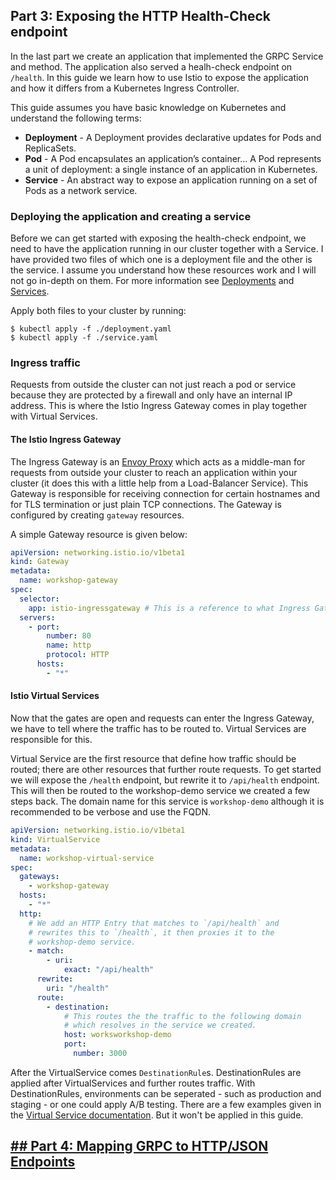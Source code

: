 ## Part 3: Exposing the HTTP Health-Check endpoint

In the last part we create an application that implemented the GRPC Service and method. The application also served a healh-check endpoint on `/health`. In this guide we learn how to use Istio to expose the application and how it differs from a Kubernetes Ingress Controller.

This guide assumes you have basic knowledge on Kubernetes and understand the following terms:

- **Deployment** - A Deployment provides declarative updates for Pods and ReplicaSets.
- **Pod** - A Pod encapsulates an application’s container... A Pod represents a unit of deployment: a single instance of an application in Kubernetes.
- **Service** - An abstract way to expose an application running on a set of Pods as a network service.

### Deploying the application and creating a service

Before we can get started with exposing the health-check endpoint, we need to have the application running in our cluster together with a Service. I have provided two files of which one is a deployment file and the other is the service. I assume you understand how these resources work and I will not go in-depth on them. For more information see [Deployments](https://kubernetes.io/docs/concepts/workloads/controllers/deployment/) and [Services](https://kubernetes.io/docs/concepts/services-networking/service).

Apply both files to your cluster by running:

```
$ kubectl apply -f ./deployment.yaml
$ kubectl apply -f ./service.yaml
```

### Ingress traffic

Requests from outside the cluster can not just reach a pod or service because they are protected by a firewall and only have an internal IP address. This is where the Istio Ingress Gateway comes in play together with Virtual Services.

#### The Istio Ingress Gateway

The Ingress Gateway is an [Envoy Proxy](https://envoyproxy.io/) which acts as a middle-man for requests from outside your cluster to reach an application within your cluster (it does this with a little help from a Load-Balancer Service). This Gateway is responsible for receiving connection for certain hostnames and for TLS termination or just plain TCP connections. The Gateway is configured by creating `gateway` resources.

A simple Gateway resource is given below:

```yaml
apiVersion: networking.istio.io/v1beta1
kind: Gateway
metadata:
  name: workshop-gateway
spec:
  selector:
    app: istio-ingressgateway # This is a reference to what Ingress Gateway must be configured
  servers:
    - port:
        number: 80
        name: http
        protocol: HTTP
      hosts:
        - "*"
```

#### Istio Virtual Services

Now that the gates are open and requests can enter the Ingress Gateway, we have to tell where the traffic has to be routed to. Virtual Services are responsible for this.

Virtual Service are the first resource that define how traffic should be routed; there are other resources that further route requests. To get started we will expose the `/health` endpoint, but rewrite it to `/api/health` endpoint. This will then be routed to the workshop-demo service we created a few steps back. The domain name for this service is `workshop-demo` although it is recommended to be verbose and use the FQDN.

```yaml
apiVersion: networking.istio.io/v1beta1
kind: VirtualService
metadata:
  name: workshop-virtual-service
spec:
  gateways:
    - workshop-gateway
  hosts:
    - "*"
  http:
    # We add an HTTP Entry that matches to `/api/health` and
    # rewrites this to `/health`, it then proxies it to the
    # workshop-demo service.
    - match:
        - uri:
            exact: "/api/health"
      rewrite:
        uri: "/health"
      route:
        - destination:
            # This routes the the traffic to the following domain
            # which resolves in the service we created.
            host: worksworkshop-demo
            port:
              number: 3000
```

After the VirtualService comes `DestinationRule`s. DestinationRules are applied after VirtualServices and further routes traffic. With DestinationRules, environments can be seperated - such as production and staging - or one could apply A/B testing. There are a few examples given in the [Virtual Service documentation](https://istio.io/docs/reference/config/networking/virtual-service). But it won't be applied in this guide.

## [## Part 4: Mapping GRPC to HTTP/JSON Endpoints](../4_proto_http_mapping/readme.md)

